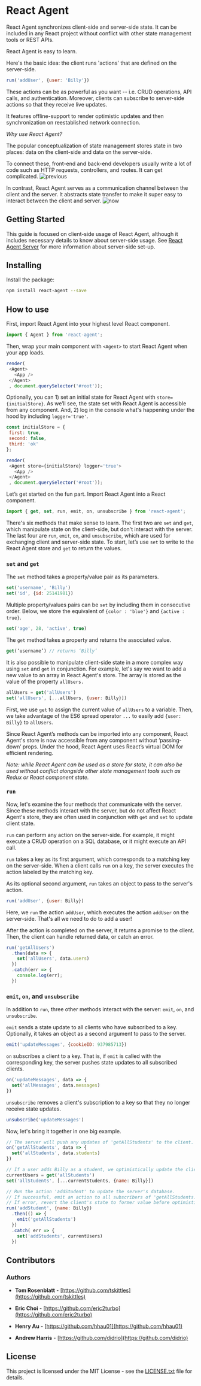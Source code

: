 # React Agent

React Agent synchronizes client-side and server-side state.  It can be included in any React project without conflict with other state management tools or REST APIs.

React Agent is easy to learn.

Here's the basic idea: the client runs 'actions' that are defined on the server-side.

```javascript
run('addUser', {user: 'Billy'})
```

These actions can be as powerful as you want -- i.e. CRUD operations, API calls, and authentication. Moreover, clients can subscribe to server-side actions so that they  receive live updates.

It features offline-support to render optimistic updates and then synchronization on reestablished network connection.

*Why use React Agent?*

The popular conceptualization of state management stores state in two places: data on the client-side and data on the server-side.

To connect these, front-end and back-end developers usually write a lot of code such as HTTP requests, controllers, and routes. It can get complicated.
![previous](./../img/before.png)

In contrast, React Agent serves as a communication channel between the client and the server. It abstracts state transfer to make it super easy to interact between the client and server.
![now](./../img/after.png)

## Getting Started

This guide is focused on client-side usage of React Agent, although it includes necessary details to know about server-side usage. See [React Agent Server](https://github.com/yokyak/react-agent/tree/master/packages/react-agent-server) for more information about server-side set-up.



## Installing
Install the package:
```bash
npm install react-agent --save
```

## How to use
First, import React Agent into your highest level React component.
```javascript
import { Agent } from 'react-agent';
```

Then, wrap your main component with `<Agent>` to start React Agent when your app loads.

```javascript
render(
 <Agent>
   <App />
 </Agent>
 , document.querySelector('#root'));
 ```

Optionally, you can 1) set an initial state for React Agent with `store={initialStore}`. As we’ll see, the state set with React Agent is accessible from any component. And, 2) log in the console what's happening under the hood by including `logger='true'`.

```javascript
const initialStore = {
 first: true,
 second: false,
 third: 'ok'
};

render(
 <Agent store={initialStore} logger='true'>
   <App />
 </Agent>
 , document.querySelector('#root'));
```

Let’s get started on the fun part. Import React Agent into a React component.

```javascript
import { get, set, run, emit, on, unsubscribe } from 'react-agent';
```

There's six methods that make sense to learn. The first two are `set` and `get`, which manipulate state on the client-side, but don't interact with the server. The last four are `run`, `emit`, `on`, and `unsubscribe`, which are used for exchanging client and server-side state. To start, let’s use `set` to write to the React Agent store and `get` to return the values.

### `set` and `get`

The `set` method takes a property/value pair as its parameters.

```javascript
set('username', 'Billy')
set('id', {id: 25141981})
```

Multiple property/values pairs can be `set` by including them in consecutive order. Below, we store the equivalent of `{color : 'blue'}` and `{active : true}`.

```javascript
set('age', 28, 'active', true)
```

The `get` method takes a property and returns the associated value.

```javascript
get(‘username’) // returns ‘Billy’
```

It is also possible to manipulate client-side state in a more complex way using `set` and `get` in conjunction. For example, let's say we want to add a new value to an array in React Agent's store. The array is stored as the value of the property `allUsers.`

```javascript
allUsers = get('allUsers')
set('allUsers', [...allUsers, {user: Billy}])
```
First, we use `get` to assign the current value of `allUsers` to a variable. Then, we take advantage of the ES6 spread operator `...` to easily add `{user: Billy}` to `allUsers`.

Since React Agent’s methods can be imported into any component, React Agent's store is now accessible from any component without ‘passing-down’ props. Under the hood, React Agent uses React’s virtual DOM for efficient rendering.

_Note: while React Agent can be used as a store for state, it can also be used without conflict alongside other state management tools such as Redux or React component state._

### `run`

Now, let's examine the four methods that communicate with the server. Since these methods interact with the server, but do not affect React Agent's store, they are often used in conjunction with `get` and `set` to update client state.

`run` can perform any action on the server-side. For example, it might execute a CRUD operation on a SQL database, or it might execute an API call.

`run` takes a key as its first argument, which corresponds to a matching key on the server-side. When a client calls `run` on a key, the server executes the action labeled by the matching key.

As its optional second argument, `run` takes an object to pass to the server's action.

```javascript
run('addUser', {user: Billy})
```

Here, we `run` the action `addUser`, which executes the action `addUser` on the server-side. That's all we need to do to add a user!

After the action is completed on the server, it returns a promise to the client. Then, the client can handle returned data, or catch an error.

```javascript
run('getAllUsers')
  .then(data => {
    set('allUsers', data.users)
  })
  .catch(err => {
    console.log(err);
  })
```



### `emit`, `on`, and `unsubscribe`

In addition to `run`, three other methods interact with the server: `emit`, `on`, and `unsubscribe`.

`emit` sends a state update to all clients who have subscribed to a key. Optionally, it takes an object as a second argument to pass to the server.

```javascript
emit('updateMessages', {cookieID: 937985713})
```

`on` subscribes a client to a key. That is, if `emit` is called with the corresponding key, the server pushes state updates to all subscribed clients.

```javascript
on('updateMessages', data => {
  set('allMessages', data.messages)
})
```

`unsubscribe` removes a client's subscription to a key so that they no longer receive state updates.

```javascript
unsubscribe('updateMessages')
```

Now, let's bring it together in one big example.

```javascript
// The server will push any updates of 'getAllStudents' to the client.
on('getAllStudents', data => {
  set('allStudents', data.students)
})

// If a user adds Billy as a student, we optimistically update the client's store.
currentUsers = get('allStudents')
set('allStudents', [...currentStudents, {name: Billy}])

// Run the action 'addStudent' to update the server's database.
// If successful, emit an action to all subscribers of 'getAllStudents.'
// If error, revert the client's state to former value before optimistic update.
run('addStudent', {name: Billy})
  .then(() => {
    emit('getAllStudents')
  })
  .catch( err => {
    set('addStudents', currentUsers)
  })

```



## Contributors

### Authors

* **Tom Rosenblatt** - [https://github.com/tskittles](https://github.com/tskittles)

* **Eric Choi** - [https://github.com/eric2turbo](https://github.com/eric2turbo)

* **Henry Au** - [https://github.com/hhau01](https://github.com/hhau01)

* **Andrew Harris** - [https://github.com/didrio](https://github.com/didrio)

## License

This project is licensed under the MIT License - see the [LICENSE.txt](./../../LICENSE.txt) file for details.
